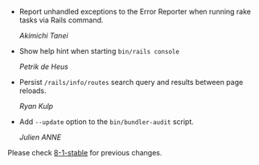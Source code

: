 *   Report unhandled exceptions to the Error Reporter when running rake tasks via Rails command.

    *Akimichi Tanei*

*   Show help hint when starting `bin/rails console`

    *Petrik de Heus*

*   Persist `/rails/info/routes` search query and results between page reloads.

    *Ryan Kulp*

*   Add `--update` option to the `bin/bundler-audit` script.

    *Julien ANNE*

Please check [8-1-stable](https://github.com/rails/rails/blob/8-1-stable/railties/CHANGELOG.md) for previous changes.
